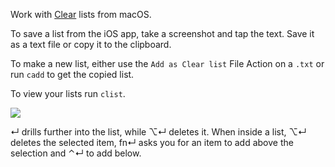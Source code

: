 Work with [Clear](http://impending.com/) lists from macOS.

To save a list from the iOS app, take a screenshot and tap the text. Save it as a text file or copy it to the clipboard.

To make a new list, either use the `Add as Clear list` File Action on a `.txt` or run `cadd` to get the copied list.

To view your lists run `clist`.

![](https://i.imgur.com/bajD0oX.png)

↵ drills further into the list, while ⌥↵ deletes it. When inside a list, ⌥↵ deletes the selected item, fn↵ asks you for an item to add above the selection and ⌃↵ to add below.

